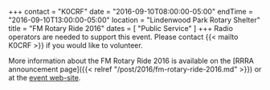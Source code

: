 +++
contact = "K0CRF"
date = "2016-09-10T08:00:00-05:00"
endTime = "2016-09-10T13:00:00-05:00"
location = "Lindenwood Park Rotary Shelter"
title = "FM Rotary Ride 2016"
dates = [ "Public Service" ]
+++
Radio operators are needed to support this event. Please contact
{{< mailto K0CRF >}} if you would like to volunteer.

More information about the FM Rotary Ride 2016 is available on the
[RRRA announcement page]({{< relref "/post/2016/fm-rotary-ride-2016.md" >}})
or at the [event web-site](http://www.fmrotaryride.com/).

